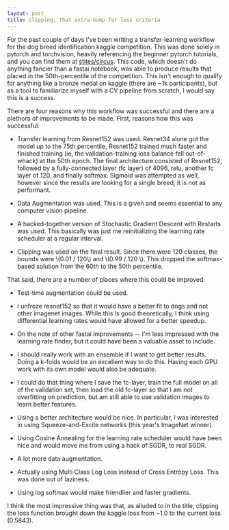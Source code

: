 ```yaml
---
layout: post
title: clipping, that extra bump for loss criteria
---
```


For the past couple of days I've been writing a transfer-learning workflow for the dog breed identification kaggle competition. This was done solely in pytorch and torchvision, heavily referencing the beginner pytorch tutorials, and you can find them at [stites/circus](https://github.com/stites/circus/blob/master/notebooks/dog-breeds.ipynb). This code, which doesn't do anything fancier than a fastai notebook, was able to produce results that placed in the 50th-percentile of the competition. This isn't enough to qualify for anything like a bronze medal on kaggle (there are ~1k participants), but as a tool to familiarize myself with a CV pipeline from scratch, I would say this is a success.

There are four reasons why this workflow was successful and there are a plethora of improvements to be made. First, reasons how this was successful:

- Transfer learning from Resnet152 was used. Resnet34 alone got the model up to the 75th percentile, Resnet152 trained much faster and finished training (ie, the validation-training loss balance fell out-of-whack) at the 50th epoch. The final architecture consisted of Resnet152, followed by a fully-connected layer (fc layer) of 4096, relu, another fc layer of 120, and finally softmax. Sigmoid was attempted as well, however since the results are looking for a single breed, it is not as performant.

- Data Augmentation was used. This is a given and seems essential to any computer vision pipeline.

- A hacked-together version of Stochastic Gradient Descent with Restarts was used. This basically was just me reinitializing the learning rate scheduler at a regular interval.

- Clipping was used on the final result. Since there were 120 classes, the bounds were \\(0.01 / 120\\) and \\(0.99 / 120 \\). This dropped the softmax-based solution from the 60th to the 50th percentile.

That said, there are a number of places where this could be improved:

- Test-time augmentation could be used.

- I unfroze resnet152 so that it would have a better fit to dogs and not other imagenet images. While this is good theoretically, I think using differential learning rates would have allowed for a better speedup.

- On the note of other fastai improvements -- I'm less impressed with the learning rate finder, but it could have been a valuable asset to include.

- I should really work with an ensemble if I want to get better results. Doing a k-folds would be an excellent way to do this. Having each GPU work with its own model would also be adequate.

- I could do that thing where I save the fc-layer, train the full model on all of the validation set, then load the old fc-layer so that I am not overfitting on prediction, but am still able to use validation images to learn better features.

- Using a better architecture would be nice. In particular, I was interested in using Squeeze-and-Excite networks (this year's ImageNet winner).

- Using Cosine Annealing for the learning rate scheduler would have been nice and would move me from using a hack of SGDR, to real SGDR.

- A lot more data augmentation.

- Actually using Multi Class Log Loss instead of Cross Entropy Loss. This was done out of laziness.

- Using log softmax would make friendlier and faster gradients.

I think the most impressive thing was that, as alluded to in the title, clipping the loss function brought down the kaggle loss from ~1.0 to the current loss (0.5843).
